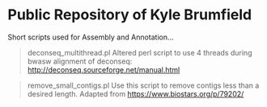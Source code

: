 # Public Repository of Kyle Brumfield
Short scripts used for Assembly and Annotation...

> deconseq_multithread.pl
Altered perl script to use 4 threads during bwasw alignment of deconseq: http://deconseq.sourceforge.net/manual.html

>remove_small_contigs.pl
Use this script to remove contigs less than a desired length. Adapted from https://www.biostars.org/p/79202/
